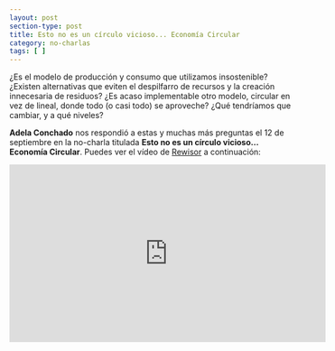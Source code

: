 ```yaml
---
layout: post
section-type: post
title: Esto no es un círculo vicioso... Economía Circular
category: no-charlas
tags: [ ]
---
```


¿Es el modelo de producción y consumo que utilizamos insostenible? ¿Existen alternativas que eviten el despilfarro de recursos y la creación innecesaria de residuos? ¿Es acaso implementable otro modelo, circular en vez de lineal, donde todo (o casi todo) se aproveche? ¿Qué tendríamos que cambiar, y a qué niveles?

**Adela Conchado** nos respondió a estas y muchas más preguntas el 12 de septiembre en la no-charla titulada **Esto no es un círculo vicioso... Economía Circular**. Puedes
ver el vídeo de [Rewisor](http://www.rewisor.com/) a continuación:

<iframe style="display: block;margin: auto;" width="560px" height="315px" src="https://www.youtube.com/embed/KnCXwDYiW6E?rel=0&amp;showinfo=0" frameborder="0"></iframe>
